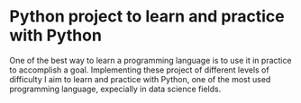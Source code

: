 # Python project to learn and practice with Python

One of the best way to learn a programming language is to use it in practice to accomplish a goal. Implementing these project of different levels of difficulty I aim to learn and practice with Python, one of the most used programming language, expecially in data science fields.
